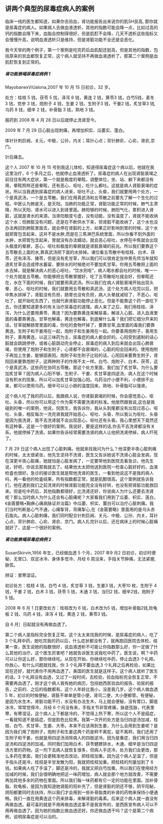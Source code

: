## 讲两个典型的尿毒症病人的案例

临床一线的医生都知道，如果你去验血，肾功能报告出来说你的肌SH艮高, 那你就是尿毒症的病人。如果病人去做血液透析，其他的指数可能会降一点，比如过高的钙的指数会降下来，血脂会控制得很好，但是肌酊不会降，几天不透析这些指标又会慢慢升高，说明血液透析只是维持，但是肾脏功能不全还是会恶化。

我今天举的两个例子，第一个案例是吃完药后血肌配还挺高，但是其他的指数，包括原来的贫血都恢复正常，这个病人就坚持不再做血液透析了。那第二个案例是血肌酊恢复到正常的。

##### 肾功能衰竭尿毒症病例 1

MayobanexViUalona,2007 年 10 月 15 日初诊，32 岁。

处方：桂枝 5 钱，茯苓 5 找，泽泻 6 钱，黄连 2 钱，黄苓3 钱，白芍5钱，麦冬 3 钱，党参 3 钱，炮附子 4 钱，生姜 2 钱，生附子3 钱，干姜2 钱，炙甘草3 钱,乌药 8 钱，细辛 2 钱，补骨脂 3 钱，熟地 3 钱。

服药到 2008 年 4 月 28 日以后就停止洗肾至今。

2009 年 7 月 29 日心脏出现刺痛，再增加枳实、瓜萎实、蓬白。

体针针刺巨阙，关元，中极，公孙，内关；耳针心点；背针肺俞，心俞，肾俞,京门。

针后痛去。

这个人 2007 年 10 月 15 号到我这儿体检，知道得尿毒症这个病以后，他就在我这里治疗，6 个多月之后，他就停止血液透析了。尿毒症的病人在出现肾脏衰竭之前往往有两大症状，第一个就是极度的晕眩，调整体位，坐、站、躺下来都没有用，晕眩照样还是晕眩，还有恶心、呕吐，吃什么都吐。这就是病人肾脏衰竭的症状。所以当我遇到尿毒症的病人进来，呕吐不止、头昏，我们就要用两个处方，一个是真武汤，一个是五苓散。我们在用真武汤和五苓散之前要先了解一个生化的过程。中医认为肺是天，是天阳。当肺的功能正常，肾脏功能正常的时候，肺气主肃降，所以天阳、肾水可以进入到肾里面。肺阳够的时候，肺阳气化，累积进入肾脏，这就是肾水的来源。当肾阳极度亏虚，没有动能，没有温度了，肾就不能收纳这个水；但肺脏没有问题，还是在不断供水下来，但肾脏不能收纳了，这个水也没办法再回到肺脏里面去，就会停在肾脏的上方，如果正好影响到胃的时候，这个水就把胃包含起来，这并不是水肿,而是在三焦淋巴系统里面，所以你看不到外面的水肿，水把胃包含起来，胃就没有办法蠕动，就会恶心呕吐，水停在中焦就会出现头极度的晕厥，恶心、呕吐和极度的晕厥就是肾脏衰竭的前兆。所以我们要靠这个五苓散去上面的水,靠真武汤把下面的水排掉。诸位看五苓散中有桂枝、白术、茯苓，还有泽泻、猪苓，但是没有炙甘草，所以我们可以很肯定张仲景先师当年就知道炙甘草会造成停水蓄留，要排水的时候绝对不要加炙甘草。你用五苓散把上面的水去掉，就是解决病人的恶心呕吐，“饮水则呕”，病人喝水都会吐的时候，唯一一个处方就是五苓散。你能够把五苓散掌握好，吃了五苓散呕吐就会好，但晕眩还在，水在下面的时候，我们就要用真武汤。所以我们在病人肾脏衰竭开始出现头晕、恶心、呕吐的时候，我们就要用五苓散和真武汤，这个处方病人吃完以后，把中焦水排掉了，肾脏没有负担，肠胃也没有负担，病人头晕就减轻了，不恶心、呕吐了，就开始吃东西了，也就代表肾脏功能停止恶化。但是不能靠这个药一直吃下去，你还要知道更多的有关治疗尿毒症的道理。病人来了之后，我们用桂枝、泽泻，为什么还要用黄苓、黄连？因为要靠黄连来解尿毒，解进入心脏、进入血液里面的毒要靠黄连。甘草也解毒，黄连也解毒，到底解什么毒？我们把它细分开来的话，甘草就解肠胃里面的毒，你吃的食物坏掉了，要靠甘草,血里面的毒我们要靠黄连。生附子和干姜用在一起，炮附子和生姜用在一起。你要善用炮附子，善用生附子，善用黄连，以这三味药为主，尿毒症的病人都会好的。心阳受到遏制的话心脏就会跳跳停停，或者心脏跳动完全停止，尿毒症的病入到后来就会出现心肺衰竭，但使用了炮附子和生附子，心肾都不会衰竭的，心脏的阳会回来的。使用炮附子再加上生姜，能够固表阳。炮附子和生附子比较的话，心阳回来要靠生附子，肾阳回来要靠炮附子，这两种附子的作用不太一样。白芍、炮附子、白术、茯苓，这个是真武汤，这些药在协同五苓散。那这个处方里面，我们加了炙甘草。为什么要加炙甘草？因为病人心阳不够，生附子、干姜、炙甘草是四逆汤，病人在这个时候没有积水的现象，所以可以加炙甘草加强心阳。乌药治疗小便不利，小便排不出来，都可以使用乌药。细辛可以让小肠的温度回来，熟地、补骨脂可以强肾。

这个病人吃了我的药以后，我跟病人说，你肾脏衰竭的时候，你会感觉恶心、呕吐、头昏，所以你可以用这个作为需不需要洗肾的标准。他居然跟我说,这也是我碰到的唯一的案例，他说，倪医生，我告诉你，我从头到尾都没有出现过恶心、呕吐、头昏，相反每次一洗完肾我就开始恶心、呕吐、头昏，所以我认为呕吐、头昏是因为我洗肾，我不去洗肾就不会出现恶心、呕吐还有头昏。我心里想天下竟然还有这种事，这是一个很好的案例。我说好，要是这样的话,你去不去洗肾都没有关系，他就停掉了洗肾。如果你告诉经常需要洗肾的病人让他把洗肾停掉，病人吓死了。

7 月 29 日这个病人出现了心脏刺痛。他就来找我问为什么？他深更半夜心脏刺痛的时候，太太很紧张，他先生坚持不洗肾，医生又告诉她说不洗肾心脏会发病，现在深更半夜心脏痛，她就怕是心脏发病了，一定要带他到医院去看急诊。他先生说，好吧，你说去那我就去了。结果他太太把他送到医院一检查心脏好好的，血液检査也很好。急诊的接诊医生就是帮他洗肾的医生，一看到他说这不是我的病人吗，再一看他的检査结果，所有指数都正常，就是肌酣很高。这个案例就告诉我们，他在遇到我们之前洗肾的时候肾脏功能完全没有好转，也没有把肾脏功能救回来。但是吃中药后，其他指数都很好，比洗肾还好，你说病人为什么还要去洗肾呢？那么当时病人为什么还会有心脏痛呢？大家看我们用到了瓜萎、枳实、莲白，《金匮要略•胸痹心痛病脉证并治篇》中瓜萎、枳实、薑白可以治疗心脏刺痛。我们当时判断是心气不通，心痛掣背，背痛掣心,在《金匮要略》里面用的是乌头赤石脂丸。病人心脏刺痛，我们同时配合针刺巨阙、关元、中极、公孙、内关，耳针心点，背针肺俞、心俞、肾俞、京门。病人扎完针以后，还在病床上的时候心脏痛就好了，这是一个很好的案例。

##### 肾功能衰竭尿毒症病例 2

SusanSkirvin,1956 年生，已经做血透 5 个月，2007 年9 月2 日初诊，初诊时便秘、无胃口、双足冰冷、身体多觉冷、月经 6 周没来，手指关节肿痛，无法紧握,脉弦。

辨证：里寒湿证。

初诊处方：桂枝 4 钱，白芍 4 钱，炙甘草 3 钱，生姜3 钱，大枣10 枚，生附于 4 钱，干姜 2 钱，白术 3 钱，茯苓 5 钱，木通 3 钱，当归2 钱，细辛2钱，炮附子 5 钱。

2008 年 6 月 1 日更改处方：桂枝改为 6 钱，白术改为5 钱，增加补骨脂2钱,败龟板 2 钱，乌药 4 钱，泽泻 4 钱，黄连 2 钱，黄苓3 钱。

自 6 月］日起就没有再做血透了。

第二个病人是指标完全恢复正常。这个太太来找我的时候，是尿毒症的病人，吃了 3 个礼拜中药，她吃完我的药以后，什么症状都没有了，就再跑回医院去体检，结果一查，医生说她的指数很好，说血液透析不可能让你指数那么好，你一定做了什么其他的治疗。这个医生厉害吧？她就告诉医生说我吃中药了。医生说，啊？中药可以让你这么好，那你继续吃。从现在开始，你继续吃中药，停止血透3 个礼拜。你放心，有什么问题就找我，你 3 个礼拜不要血透,3 个礼拜之后再检验，如果比现在还好，就代表你不用再血透了。美国的医生就是这样子。这个病人就听了医生的话，3 个礼拜没有血透，又过了一段时间，去检验，验血指标完全恢复正常，不需要再血透了。刚才这个病人我有她的病历，包括她西医验血的报告、验尿的报告，之前的、之后的指数都有。这个人年龄比我小，没差我几岁。这个病人做血透 5 年，初诊的时候便秘，肾脏不单单是管小便，肾司二便，大小便都管。有便秘，是因为水生木，肾脏功能不行，水没有办法生木，马上就会便秘，没有胃口，脚是冰冷，常常觉得冷，月经 6 个月没有来，手指关节非常疼痛，脉是弦脉，代表里寒，有寒湿证。这个病人上下都是冷的，不觉得上热下寒，所以这个人不是癌症，一看就知道不是癌症，但是脸色比较黑。我第一次开的处方是当归四逆汤加减，桂枝、白芍、炙甘草、生姜、大枣。本来不应该用到生姜，为什么会用到生姜呢？是因为我们用了炮附子，炮附子和生姜这两个药是秤不离鸵，碇不离秤。我们还用了生附子和干姜，也就是用四逆汤消除病人的四肢逆冷。因为是重症，我们用当归四逆汤和四逆汤的加减。同时我们加用白术、茯苓健脾排水，木通、细辛是当归四逆汤方里的药物。这一剂下去病人就恢复很多，但病人手还冷，处方我们会更改，那么多药在里面，我们会更精准地去改动，把桂枝加重。因为这个病人足温了，但是手指头还是冷，桂枝是辛甘发散为阳，我就把桂枝加重。把桂枝的剂量加到了 6 钱。如果病人吃了手温了，脚还是冷的，我就又把白芍加重。所以我们在使用经方加减的时候，我们会很明确地把这一味药增加，病人就会那个地方就改善，不需要再加其他多余的药物在里面。所以我们每一味药都有它一定的功能在里面。加补骨脂、败龟板，是因为我知道她肾脏的阳补充了，但是肾脏的阴还不够，阴平阳秘，阴阳都要同时去扶持，所以我们才会用到一些补骨脂类的补肾的药物来保持小便通畅。我们一直在用黄连这个药来排毒，来解肾脏的毒素。后来这个病人就一直没有再做血透。最可喜的就是不用再做血透这事不是我宣布的，是西医宣布病人可以不用再做血透了。因为她的指数比做血透还好。你还做血透干吗？这个是第二个病例，说明尿毒症是可以治的。